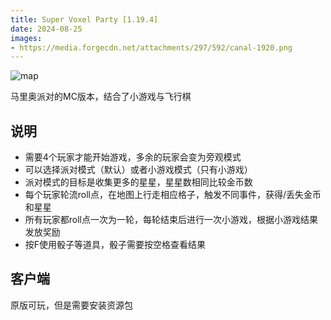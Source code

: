```yaml
---
title: Super Voxel Party [1.19.4]
date: 2024-08-25
images:
- https://media.forgecdn.net/attachments/297/592/canal-1920.png
---
```


![map](https://media.forgecdn.net/attachments/297/592/canal-1920.png)

马里奥派对的MC版本，结合了小游戏与飞行棋

## 说明

* 需要4个玩家才能开始游戏，多余的玩家会变为旁观模式
* 可以选择派对模式（默认）或者小游戏模式（只有小游戏）
* 派对模式的目标是收集更多的星星，星星数相同比较金币数
* 每个玩家轮流roll点，在地图上行走相应格子，触发不同事件，获得/丢失金币和星星
* 所有玩家都roll点一次为一轮，每轮结束后进行一次小游戏，根据小游戏结果发放奖励
* 按F使用骰子等道具，骰子需要按空格查看结果

## 客户端

原版可玩，<red>但是需要安装资源包</red>